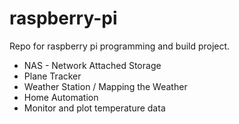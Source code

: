 # raspberry-pi
Repo for raspberry pi programming and build project.

* NAS - Network Attached Storage
* Plane Tracker
* Weather Station / Mapping the Weather
* Home Automation
* Monitor and plot temperature data

